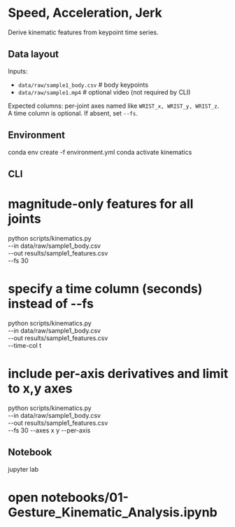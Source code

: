 # Speed, Acceleration, Jerk

Derive kinematic features from keypoint time series.

## Data layout
Inputs:
- `data/raw/sample1_body.csv`  # body keypoints
- `data/raw/sample1.mp4`       # optional video (not required by CLI)

Expected columns: per-joint axes named like `WRIST_x, WRIST_y, WRIST_z`.  
A time column is optional. If absent, set `--fs`.

## Environment
conda env create -f environment.yml
conda activate kinematics

## CLI
# magnitude-only features for all joints
python scripts/kinematics.py \
  --in data/raw/sample1_body.csv \
  --out results/sample1_features.csv \
  --fs 30

# specify a time column (seconds) instead of --fs
python scripts/kinematics.py \
  --in data/raw/sample1_body.csv \
  --out results/sample1_features.csv \
  --time-col t

# include per-axis derivatives and limit to x,y axes
python scripts/kinematics.py \
  --in data/raw/sample1_body.csv \
  --out results/sample1_features.csv \
  --fs 30 --axes x y --per-axis

## Notebook
jupyter lab
# open notebooks/01-Gesture_Kinematic_Analysis.ipynb